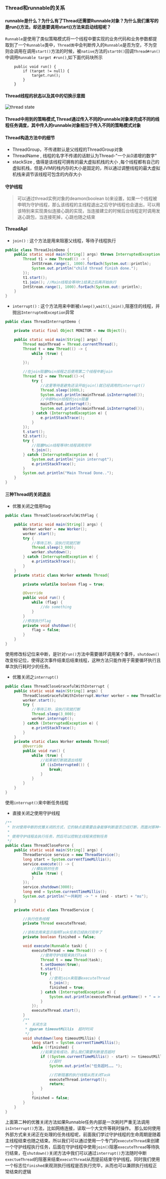 ### Thread和runnable的关系
#### runnable是什么？为什么有了Thread还需要Runnable对象？为什么我们重写的是run()方法，却还是要调用start()方法来启动线程呢？

`Runnable`是使用了类似策略模式将一个线程中要实现的业务代码和业务参数都提取到了一个`Runnable`类中，`Thread类`中会判断传入的`Runnable`是否为空，不为空则会调用在调用`start()`方法的时候，被`native`方法的`start0()`回调`Thread#run()`中调用`Runnable target #run()`,如下面代码块所示

```
    public void run() {
        if (target != null) {
            target.run();
        }
    }
```

#### Thread线程的状态以及其中的切换示意图

![thread state](../images/thread.png)

#### Thread中用到的策略模式,Thread通过传入不同的runnable对象来完成不同的线程任务调度，其中传入的runnable对象相当于传入不同的策略模式对象

#### Thread构造方法中的细节
- ThreadGroup，不传递默认是父线程的ThreadGroup对象
- ThreadName , 线程的名字不传递的话默认为Thread-"一个从0递增的数字"
-  stackSize , 值得是该线程可拥有的最大虚拟机栈的大小 ,每个线程都有自己的虚拟机栈，但是JVM的栈内存的大小是固定的，所以通过调整线程的最大虚拟机栈来调节该线程可包含的内存大小

#### 守护线程
> 可以通过thread实例对象的deamon(boolean b)来设置，如果一个线程被申明为守护线程，那么该线程的主线程退出之后守护线程也会退出，可以用该特别来实现类似连接心跳的实现，当连接建立的时候后台线程定时调用发送心跳包，当连接死掉，心跳也随之结束

#### ThreadApI

- `join()` : 这个方法是用来阻塞父线程，等待子线程执行

```java
public class ThreadJoinDemo {
    public static void main(String[] args) throws InterruptedException {
        Thread t1 = new Thread(() -> {
            IntStream.range(1, 1000).forEach(System.out::println);
            System.out.println("child thread finish done.");
        });
        t1.start();
        t1.join(); //Main线程会等待t1结束之后再开始执行
        IntStream.range(1, 1000).forEach(System.out::println);
    }
}
```

- `interrupt()` : 这个方法用来中断被`sleep()`,`wait()`,`join()`,阻塞住的线程，并抛出`InterruptedException`异常
```java
public class ThreadInterruptDemo {

    private static final Object MONITOR = new Object();

    public static void main(String[] args) {
        Thread mainThread = Thread.currentThread();
        Thread t = new Thread(() -> {
            while (true) {
                }
        });

        //在join阻塞Main线程之后使用第二个线程中断join
        Thread t2 = new Thread(()->{
            try {
                //这里等待是避免还没开始join()就已经调用的interrupt()
                Thread.sleep(1000L);
                System.out.println(mainThread.isInterrupted());
                //中断Main线程的join阻塞
                mainThread.interrupt();
                System.out.println(mainThread.isInterrupted());
            } catch (InterruptedException e) {
                e.printStackTrace();
            }
        });
        t.start();
        t2.start();
        try {
            //阻塞Main线程等待t线程调用完毕
            t.join();
        } catch (InterruptedException e) {
            System.out.println("join interrupt");
            e.printStackTrace();
        }
        System.out.println("Main Thread Done..");
    }
}
```

#### 三种Thread的关闭退出

- 优雅关闭之借用flag

```java
public class ThreadCloseGracefulWithFlag {

    public static void main(String[] args) {
        Worker worker = new Worker();
        worker.start();
        try {
            //等待三秒，没执行完就打断
            Thread.sleep(3_000);
            worker.shutdown();
        } catch (InterruptedException e) {
            e.printStackTrace();
        }
    }
    private static class Worker extends Thread{

        private volatile boolean flag = true;

        @Override
        public void run() {
            while (flag) {
                //do something
            }
        }
        //修改执行flag
        private void shutdown(){
            flag = false;
        }
    }
}
```

  使用修改标记位来中断，是针对`run()`方法中需要循环调用某个事件，`shutdown()`改变标记位，使得这次事件结束后结束线程，这种方法只能作用于需要循环执行且单次执行耗时少的任务。
  
- 优雅关闭之`interrupt()`

```java
public class ThreadCloseGracefulWithInterrupt {
    public static void main(String[] args) {
        ThreadCloseGracefulWithInterrupt.Worker worker = new ThreadCloseGracefulWithInterrupt.Worker();
        worker.start();
        try {
            //等待三秒，没执行完就打断
            Thread.sleep(3_000);
            worker.interrupt();
        } catch (InterruptedException e) {
            e.printStackTrace();
        }
    }
    private static class Worker extends Thread{
        @Override
        public void run() {
            while (true) {
                //如果被打断就退出线程
                if (isInterrupted()) {
                    break;
                }
            }
        }
    }
}
```

  使用`interrupt()`来中断任务线程
  
- 直接关闭之使用守护线程

```java
/**
 * 针对使用中断的优雅关闭的方式，它的缺点是需要自身能够判断是否已经打断，而面对那种一个线程可能处理耗时任务无法自己判断
 *
 * 使用守护线程去执行任务，然后可以控制主线程来控制任务
 */
public class ThreadCloseForce {
    public static void main(String[] args) {
        ThreadService service = new ThreadService();
        long start = System.currentTimeMillis();
        service.execute(() -> {
            //模拟耗时任务
            while (true) {
            }
        });
        service.shutdown(3000);
        long end = System.currentTimeMillis();
        System.out.println("一共耗时 -> " + (end - start) + "ms");
    }

    private static class ThreadService {

        //执行任务线程
        private Thread executeThread;

        //该标志用来显示指明Task任务已经执行完毕了
        private boolean finished = false;

        void execute(Runnable task) {
            executeThread = new Thread(() -> {
                //使用守护线程来执行Task
                Thread t = new Thread(task);
                t.setDaemon(true);
                t.start();
                try {
                    //使用join来阻塞executeThread
                    t.join();
                    finished = true;
                } catch (InterruptedException e) {
                    System.out.println(executeThread.getName() + " = > interrupt");
                }
            });
            executeThread.start();
        }
        /**
         *  关闭方法
         * @param timeoutMillis  超时时间
         */
        void shutdown(long timeoutMillis) {
            long start = System.currentTimeMillis();
            while (!finished) {
                //如果没有成功，那么我们需要判断是否超时
                if ((System.currentTimeMillis() - start) >= timeoutMillis) {
                    //超时
                    System.out.println("任务超时。。。");

                    //打断阻塞的执行线程从而关闭Task
                    executeThread.interrupt();
                    return;
                }
            }
            finished = false;
        }
    }
}
```

  上面第二种的优雅关闭方法如果Runnable任务内部是一次耗时严重无法调用`isInterrupt()`方法，比如网络连接，读取一个大文件等耗时操作。
  那么如何使用外部方式来关闭正在处理的任务线程呢，前面我们学过守护线程的生命周期是随着主线程结束也随之结束。所以我们可以通过使用一个专门的`executeThread`来创建一个守护线程执行任务，后面在守护线程中使用`join()`阻塞`executeThread`等待执行结束，在`shutdown()`关闭方法中我们可以通过`interrupt()`方法随时中断`exectueThread`的阻塞来结束`executThread`从而提前结束守护线程。同时我们使用一个标志位`finished`来观测执行线程是否执行完毕，从而也可以兼顾执行线程正常结束的逻辑
